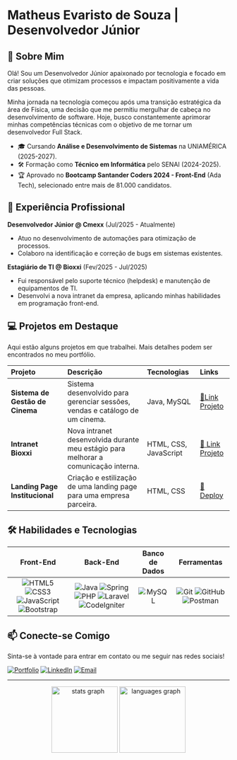 # Matheus Evaristo de Souza | Desenvolvedor Júnior

## 👋 Sobre Mim

Olá! Sou um Desenvolvedor Júnior apaixonado por tecnologia e focado em criar soluções que otimizam processos e impactam positivamente a vida das pessoas.

Minha jornada na tecnologia começou após uma transição estratégica da área de Física, uma decisão que me permitiu mergulhar de cabeça no desenvolvimento de software. Hoje, busco constantemente aprimorar minhas competências técnicas com o objetivo de me tornar um desenvolvedor Full Stack.

* 🎓 Cursando **Análise e Desenvolvimento de Sistemas** na UNIAMÉRICA (2025-2027).
* 🛠️ Formação como **Técnico em Informática** pelo SENAI (2024-2025).
* 🏆 Aprovado no **Bootcamp Santander Coders 2024 - Front-End** (Ada Tech), selecionado entre mais de 81.000 candidatos.

## 🚀 Experiência Profissional

**Desenvolvedor Júnior @ Cmexx** (Jul/2025 - Atualmente)
* Atuo no desenvolvimento de automações para otimização de processos.
* Colaboro na identificação e correção de bugs em sistemas existentes.

**Estagiário de TI @ Bioxxi** (Fev/2025 - Jul/2025)
* Fui responsável pelo suporte técnico (helpdesk) e manutenção de equipamentos de TI.
* Desenvolvi a nova intranet da empresa, aplicando minhas habilidades em programação front-end.

## 💻 Projetos em Destaque

Aqui estão alguns projetos em que trabalhei. Mais detalhes podem ser encontrados no meu portfólio.

| Projeto | Descrição | Tecnologias | Links |
| :--- | :--- | :--- | :--- |
| **Sistema de Gestão de Cinema** | Sistema desenvolvido para gerenciar sessões, vendas e catálogo de um cinema. | Java, MySQL | [🔗Link Projeto](https:https://www.youtube.com/watch?v=tI21AylnU9o) |
| **Intranet Bioxxi** | Nova intranet desenvolvida durante meu estágio para melhorar a comunicação interna. | HTML, CSS, JavaScript | [🔗 Link Projeto](https://www.linkedin.com/feed/update/urn:li:ugcPost:7304144259840987137/) |
| **Landing Page Institucional** | Criação e estilização de uma landing page para uma empresa parceira. | HTML, CSS | [🔗 Deploy](https://portfolio-matheusevaristo.vercel.app/) |

## 🛠️ Habilidades e Tecnologias

| Front-End | Back-End | Banco de Dados | Ferramentas |
| :---: | :---: | :---: | :---: |
| ![HTML5](https://skillicons.dev/icons?i=html) ![CSS3](https://skillicons.dev/icons?i=css) ![JavaScript](https://skillicons.dev/icons?i=js) ![Bootstrap](https://skillicons.dev/icons?i=bootstrap) | ![Java](https://skillicons.dev/icons?i=java) ![Spring](https://skillicons.dev/icons?i=spring) ![PHP](https://skillicons.dev/icons?i=php) ![Laravel](https://skillicons.dev/icons?i=laravel) ![CodeIgniter](https://skillicons.dev/icons?i=codeigniter) | ![MySQL](https://skillicons.dev/icons?i=mysql) | ![Git](https://skillicons.dev/icons?i=git) ![GitHub](https://skillicons.dev/icons?i=github) ![Postman](https://skillicons.dev/icons?i=postman) |

## 📫 Conecte-se Comigo

Sinta-se à vontade para entrar em contato ou me seguir nas redes sociais!

[![Portfolio](https://img.shields.io/badge/Portfolio-222?style=for-the-badge&logo=google-chrome&logoColor=white)](https://portfolio-matheusevaristo.vercel.app/)
[![LinkedIn](https://img.shields.io/badge/LinkedIn-0A66C2?style=for-the-badge&logo=linkedin&logoColor=white)](https://www.linkedin.com/in/matheus-evaristo-169845226/)
[![Email](https://img.shields.io/badge/Email-0078D4?style=for-the-badge&logo=microsoft-outlook&logoColor=white)](mailto:matheusevaristo_TI@hotmail.com)

---
<div align="center">
  <img src="https://github-readme-stats.vercel.app/api?username=Matheusevaristo-coder&hide_title=false&hide_rank=false&show_icons=true&include_all_commits=true&count_private=true&disable_animations=false&theme=gotham&locale=en&hide_border=false&order=1" height="150" alt="stats graph" />
  <img src="https://github-readme-stats.vercel.app/api/top-langs?username=Matheusevaristo-coder&locale=en&hide_title=false&layout=compact&card_width=320&langs_count=5&theme=gotham&hide_border=false&order=2" height="150" alt="languages graph" />
</div>
